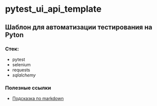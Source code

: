# pytest_ui_api_template

## Шаблон для автоматизации тестирования на Pyton

### Стек:
- pytest
- selenium
- requests
- _sqlalchemy_

### Полезные ссылки
- [Подсказка по markdown](https://www.markdownguide.org/chet-sheet/)
